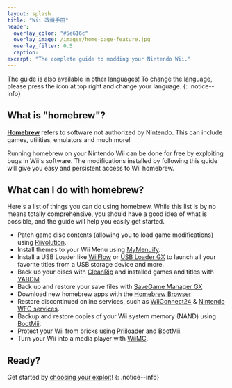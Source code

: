 ```yaml
---
layout: splash
title: "Wii 改機手冊"
header:
  overlay_color: "#5e616c"
  overlay_image: /images/home-page-feature.jpg
  overlay_filter: 0.5
  caption:
excerpt: "The complete guide to modding your Nintendo Wii."
---
```


The guide is also available in other languages! To change the language, please press the icon at top right and change your language.
{: .notice--info}

## What is "homebrew"?

[**Homebrew**](https://en.wikipedia.org/wiki/Homebrew_(video_games)) refers to software not authorized by Nintendo. This can include games, utilities, emulators and much more!

Running homebrew on your Nintendo Wii can be done for free by exploiting bugs in Wii's software. The modifications installed by following this guide will give you easy and persistent access to Wii homebrew.

## What can I do with homebrew?

Here's a list of things you can do using homebrew. While this list is by no means totally comprehensive, you should have a good idea of what is possible, and the guide will help you easily get started.

- Patch game disc contents (allowing you to load game modifications) using [Riivolution](http://www.wiibrew.org/wiki/Riivolution).
- Install themes to your Wii Menu using [MyMenuify](themes).
- Install a USB Loader like [WiiFlow](wiiflow) or [USB Loader GX](usbloadergx) to launch all your favorite titles from a USB storage device and more.
- Back up your discs with [CleanRip](/dump-games) and installed games and titles with [YABDM](dump-wads)
- Back up and restore your save files with [SaveGame Manager GX](https://wiidatabase.de/downloads/wii-tools/savegame-manager-gx-beta/)
- Download new homebrew apps with the [Homebrew Browser](hbb)
- Restore discontinued online services, such as [WiiConnect24](riiconnect24) & [Nintendo WFC services](wiimmfi).
- Backup and restore copies of your Wii system memory (NAND) using [BootMii](bootmii).
- Protect your Wii from bricks using [Priiloader](priiloader) and BootMii.
- Turn your Wii into a media player with [WiiMC](https://oscwii.org/library/app/wiimc-ss).


## Ready?

Get started by [choosing your exploit](get-started)!
{: .notice--info}
